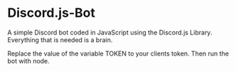 # Discord.js-Bot
A simple Discord bot coded in JavaScript using the Discord.js Library.
Everything that is needed is a brain.

Replace the value of the variable TOKEN to your clients token.
Then run the bot with node.
